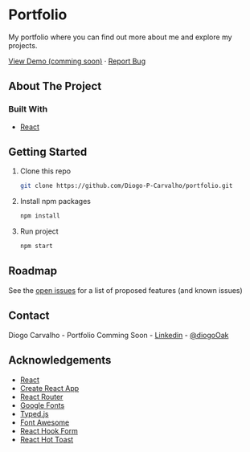# Portfolio

My portfolio where you can find out more about me and explore my projects.
<br>

<a href="#">View Demo (comming soon)</a>
·
<a href="https://github.com/Diogo-P-Carvalho/portfolio/issues">Report Bug</a>

<!-- ABOUT THE PROJECT -->

## About The Project

### Built With

-   [React](https://reactjs.org/)

<!-- GETTING STARTED -->

## Getting Started

1. Clone this repo
    ```sh
    git clone https://github.com/Diogo-P-Carvalho/portfolio.git
    ```
2. Install npm packages
    ```sh
    npm install
    ```
3. Run project
    ```sh
    npm start
    ```

<!-- ROADMAP -->

## Roadmap

See the [open issues](https://github.com/Diogo-P-Carvalho/infinite-scroll/issues) for a list of proposed features (and known issues)

<!--CONTACT -->

## Contact

Diogo Carvalho - Portfolio Comming Soon - [Linkedin](www.linkedin.com/in/diogo-carvalho-83a96a14a) - [@diogoOak](https://twitter.com/diogoOak)

<!-- ACKNOWLEDGMENTS -->

## Acknowledgements

-   [React](https://reactjs.org/)
-   [Create React App](https://create-react-app.dev/)
-   [React Router](https://reactrouter.com/)
-   [Google Fonts](https://fonts.google.com/)
-   [Typed.js](https://github.com/mattboldt/typed.js)
-   [Font Awesome](https://fontawesome.com/)
-   [React Hook Form](https://react-hook-form.com/)
-   [React Hot Toast](https://react-hot-toast.com/)
